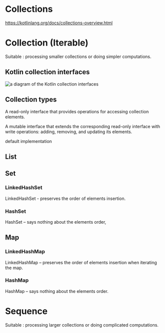 # Collections
https://kotlinlang.org/docs/collections-overview.html

# Collection (Iterable)
Suitable : processing smaller collections or doing simpler computations.


## Kotlin collection interfaces
![a diagram of the Kotlin collection interfaces](https://kotlinlang.org/docs/images/collections-diagram.png)

## Collection types

A read-only interface that provides operations for accessing collection elements.

A mutable interface that extends the corresponding read-only interface with write operations: adding, removing, and updating its elements.

default implementation

## List


## Set

### LinkedHashSet 
LinkedHashSet - preserves the order of elements insertion. 

### HashSet
HashSet – says nothing about the elements order,


## Map

### LinkedHashMap
 LinkedHashMap – preserves the order of elements insertion when iterating the map. 

### HashMap
 
 HashMap – says nothing about the elements order.


 # Sequence
 Suitable : processing larger collections or doing complicated computations.